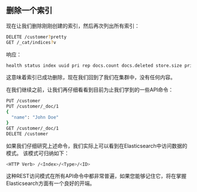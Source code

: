 ## 删除一个索引

现在让我们删除刚刚创建的索引，然后再次列出所有索引：

```sh
DELETE /customer?pretty
GET /_cat/indices?v
```

响应：

```txt
health status index uuid pri rep docs.count docs.deleted store.size pri.store.size
```

这意味着索引已成功删除，现在我们回到了我们在集群中，没有任何内容。

在我们继续之前，让我们再仔细看看到目前为止我们学到的一些API命令：

```sh
PUT /customer
PUT /customer/_doc/1
{
  "name": "John Doe"
}
GET /customer/_doc/1
DELETE /customer
```

如果我们仔细研究上述命令，我们实际上可以看到在Elasticsearch中访问数据的模式。 该模式可归纳如下：

```sh
<HTTP Verb> /<Index>/<Type>/<ID>
```

这种REST访问模式在所有API命令中都非常普遍，如果您能够记住它，将在掌握Elasticsearch方面有一个良好的开端。
